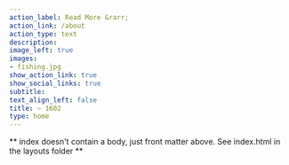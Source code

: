 ```yaml
---
action_label: Read More &rarr;
action_link: /about
action_type: text
description:
image_left: true
images:
- fishing.jpg
show_action_link: true
show_social_links: true
subtitle: 
text_align_left: false
title: ~ 1602
type: home
---
```


** index doesn't contain a body, just front matter above.
See index.html in the layouts folder **

